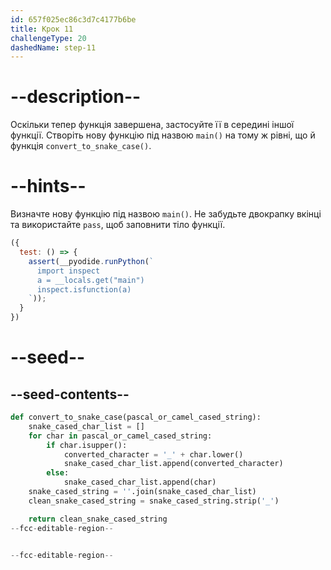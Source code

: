 ```yaml
---
id: 657f025ec86c3d7c4177b6be
title: Крок 11
challengeType: 20
dashedName: step-11
---
```


# --description--

Оскільки тепер функція завершена, застосуйте її в середині іншої функції. Створіть нову функцію під назвою `main()` на тому ж рівні, що й функція `convert_to_snake_case()`.

# --hints--

Визначте нову функцію під назвою `main()`. Не забудьте двокрапку вкінці та використайте `pass`, щоб заповнити тіло функції.

```js
({
  test: () => {
    assert(__pyodide.runPython(`
      import inspect
      a = __locals.get("main")
      inspect.isfunction(a)
    `));
  }
})
```

# --seed--

## --seed-contents--

```py
def convert_to_snake_case(pascal_or_camel_cased_string):
    snake_cased_char_list = []
    for char in pascal_or_camel_cased_string:
        if char.isupper():
            converted_character = '_' + char.lower()
            snake_cased_char_list.append(converted_character)
        else:
            snake_cased_char_list.append(char)
    snake_cased_string = ''.join(snake_cased_char_list)
    clean_snake_cased_string = snake_cased_string.strip('_')

    return clean_snake_cased_string
--fcc-editable-region--


--fcc-editable-region--
```
